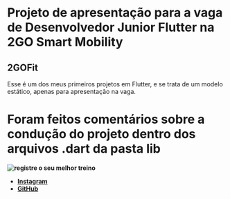 # Projeto de apresentação para a vaga de Desenvolvedor Junior Flutter na 2GO Smart Mobility
## 2GOFit

Esse é um dos meus primeiros projetos em Flutter, e se trata de um modelo estático, apenas para apresentação na vaga. 
# Foram feitos comentários sobre a condução do projeto dentro dos arquivos .dart da pasta <b>lib<b>

![registre o seu melhor treino](https://user-images.githubusercontent.com/61065553/213046382-2b59ca3a-3f8a-45b2-90f8-518cede46d44.png)

- [Instagram](https://www.instagram.com/gabrielvianna__/)
- [GitHub](https://github.com/gabrielviannadev)
